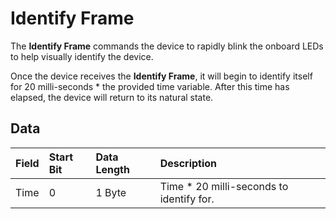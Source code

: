 # Identify Frame

The **Identify Frame** commands the device to rapidly blink the onboard LEDs to help visually identify the device.

Once the device receives the **Identify Frame**, it will begin to identify itself for 20 milli-seconds * the provided time variable. After this time has elapsed, the device will return to its natural state.

## Data

| Field | Start Bit | Data Length | Description |
| :- | :- | :- | :- |
| Time | 0 | 1 Byte | Time * 20 milli-seconds to identify for. |